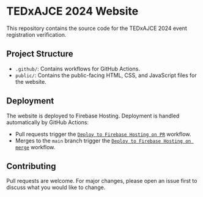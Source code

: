# TEDxAJCE 2024 Website

This repository contains the source code for the TEDxAJCE 2024 event registration verification.

## Project Structure

- `.github/`: Contains workflows for GitHub Actions.
- `public/`: Contains the public-facing HTML, CSS, and JavaScript files for the website.

## Deployment

The website is deployed to Firebase Hosting. Deployment is handled automatically by GitHub Actions:

- Pull requests trigger the [`Deploy to Firebase Hosting on PR`](.github/workflows/firebase-hosting-pull-request.yml) workflow.
- Merges to the `main` branch trigger the [`Deploy to Firebase Hosting on merge`](.github/workflows/firebase-hosting-merge.yml) workflow.

## Contributing

Pull requests are welcome. For major changes, please open an issue first to discuss what you would like to change.